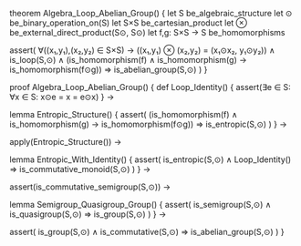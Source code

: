 theorem Algebra_Loop_Abelian_Group() {
  let S be_algebraic_structure
  let ⊙ be_binary_operation_on(S)
  let S×S be_cartesian_product
  let ⊗ be_external_direct_product(S⊙, S⊙)
  let f,g: S×S → S be_homomorphisms
  
  assert(
    ∀((x₁,y₁),(x₂,y₂) ∈ S×S) → 
    ((x₁,y₁) ⊗ (x₂,y₂) = (x₁⊙x₂, y₁⊙y₂)) ∧
    is_loop(S,⊙) ∧
    (is_homomorphism(f) ∧ is_homomorphism(g) → is_homomorphism(f⊙g))
    ⇒ is_abelian_group(S,⊙)
  )
}

proof Algebra_Loop_Abelian_Group() {
  def Loop_Identity() {
    assert(∃e ∈ S: ∀x ∈ S: x⊙e = x = e⊙x)
  } →

  lemma Entropic_Structure() {
    assert(
      (is_homomorphism(f) ∧ is_homomorphism(g) → is_homomorphism(f⊙g))
      ⇒ is_entropic(S,⊙)
    )
  } →
  
  apply(Entropic_Structure()) →
  
  lemma Entropic_With_Identity() {
    assert(
      is_entropic(S,⊙) ∧ Loop_Identity()
      ⇒ is_commutative_monoid(S,⊙)
    )
  } →
  
  assert(is_commutative_semigroup(S,⊙)) →
  
  lemma Semigroup_Quasigroup_Group() {
    assert(
      is_semigroup(S,⊙) ∧ is_quasigroup(S,⊙)
      ⇒ is_group(S,⊙)
    )
  } →
  
  assert(
    is_group(S,⊙) ∧ is_commutative(S,⊙)
    ⇒ is_abelian_group(S,⊙)
  )
}
